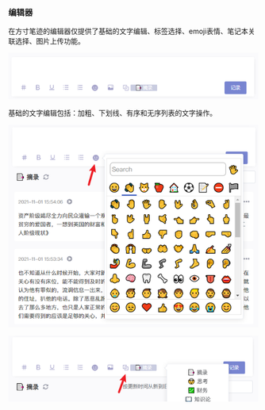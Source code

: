 ### 编辑器

在方寸笔迹的编辑器仅提供了基础的文字编辑、标签选择、emoji表情、笔记本关联选择、图片上传功能。

![编辑器](./assets/editor.png)

基础的文字编辑包括：加粗、下划线、有序和无序列表的文字操作。

![emoji](./assets/editor_emoji.png)

![collection](./assets/editor_collection.png)

